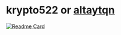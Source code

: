# krypto522 or [altaytqn](https://sevncore.net)

[![Readme Card](https://github-readme-stats.vercel.app/api/pin/?username=altaytqn&repo=github-readme-stats)](https://github.com/altaytqn/github-readme-stats)
